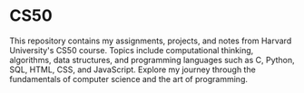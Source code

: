 # CS50
This repository contains my assignments, projects, and notes from Harvard University's CS50 course. Topics include computational thinking, algorithms, data structures, and programming languages such as C, Python, SQL, HTML, CSS, and JavaScript. Explore my journey through the fundamentals of computer science and the art of programming.
